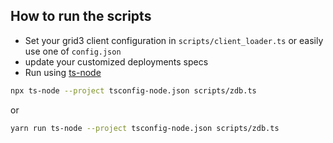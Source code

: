 ## How to run the scripts

- Set your grid3 client configuration in `scripts/client_loader.ts` or easily use one of `config.json`
- update your customized deployments specs
- Run using [ts-node](https://www.npmjs.com/ts-node)

```bash
npx ts-node --project tsconfig-node.json scripts/zdb.ts
```

or

```bash
yarn run ts-node --project tsconfig-node.json scripts/zdb.ts
```

